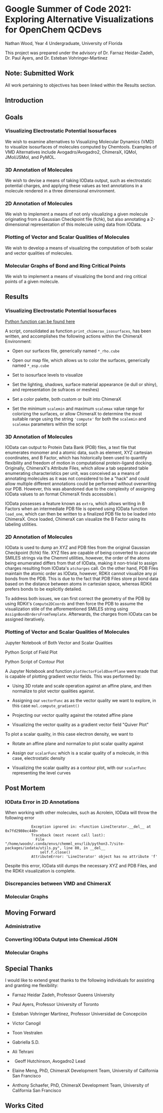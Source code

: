# Google Summer of Code 2021: Exploring Alternative Visualizations for OpenChem QCDevs
Nathan Wood, Year 4 Undergraduate, University of Florida

This project was prepared under the advisory of Dr. Farnaz Heidar-Zadeh, Dr. Paul Ayers, and Dr. Esteban Vohringer-Martinez 

## Note: Submitted Work
All work pertaining to objectives has been linked within the Results section.


## Introduction


## Goals

### Visualizing Electrostatic Potential Isosurfaces
  We wish to examine alternatives to Visualizing Molecular Dynamics (VMD) to visualize isosurfaces of molecules computed by Chemtools. Examples of VMD Alternatives include Avogadro/Avogadro2, ChimeraX, IQMol, JMol/JSMol, and PyMOL. 

### 3D Annotation of Molecules
  We wish to devise a means of taking IOData output, such as electrostatic potential charges, and applying these values as text annotations in a molecule rendered in a three dimensional environment.                        

### 2D Annotation of Molecules
  We wish to implement a means of not only visualizing a given molecule originating from a Gaussian Checkpoint file (fchk), but also annotating a 2-dimensional representation of this molecule using data from IOData.

### Plotting of Vector and Scalar Qualities of Molecules 
  We wish to develop a means of visualizing the computation of both scalar and vector qualities of molecules.

### Molecular Graphs of Bond and Ring Critical Points 
  We wish to implement a means of visualizing the bond and ring critical points of a given molecule.

## Results
### Visualizing Electrostatic Potential Isosurfaces
[Python function can be found here](https://github.com/nwoodweb/chemtools/blob/master/examples/esp/chimerax_vis_esp.py)

A script, consolidated as function `print_chimerax_isosurfaces`, has
been written, and accomplishes the following actions within the ChimeraX
Environment:

-   Open our surfaces file, generically named `*_rho.cube`

-   Open our map file, which allows us to color the surfaces,
    generically named `*_esp.cube`

-   Set to isosurface levels to visualize

-   Set the lighting, shadows, surface material appearance (ie dull or
    shiny), and representation (ie sufraces or meshes)

-   Set a color palette, both custom or built into ChimeraX

-   Set the minimum `scalemin` and maximum `scalemax` value range for
    colorizng the surfaces, or allow ChimeraX to determine the most
    suitable range using the string `'compute'` for both the `scalemin`
    and `scalemax` parameters within the script

### 3D Annotation of Molecules


IOData can output to Protein Data Bank (PDB) files, a text file that
enumerates monomer and a atomic data, such as element, XYZ cartesian
coordinates, and B Factor, which has historically been used to quantify
flexibility and freedom of motion in computational protein-ligand
docking. Originally, ChimeraX's Attribute Files, which allow a tab
separated table enumerating characteristics per unit, was conceived as a
means of annotating molecules as it was not considered to be a \"hack\"
and could allow multiple different annotations could be performed
without overwriting our PDB. However, this was abandoned due to the
complexity of assigning IOData values to an format ChimeraX finds
accessible.\

IOData possesses a feature known as `extra`, which allows writing in B
Factors when an intermediate PDB file is opened using IOData function
`load_one`, which can then be written to a finalized PDB file to be
loaded into ChimeraX. Once loaded, ChimeraX can visualize the B Factor
using its labeling utilities.

### 2D Annotation of Molecules

IOData is used to dump an XYZ and PDB files from the original Gaussian
Checkpoint (fchk) file. XYZ files are capable of being converted to
accurate SMILES strings via the Chemml utilities, however, the order of
the atoms being enumerated differs from that of IOData, making it
non-trivial to assign charges resulting from IOData's `atcharges` call.
On the other hand, PDB Files maintain the atomic order as IOData,
however, RDKit cannot visualize any pi bonds from the PDB. This is due
to the fact that PDB Files store pi bond data based on the distance
between atoms in cartesian space, whereas RDKit prefers bonds to be
explicitly detailed.

To address both issues, we can first correct the geometry of the PDB by
using RDKit's `Compute2DCoords` and then force the PDB to assume the
visualization stile of the afforementioned SMILES string using
`AssignBondOrdersFromTemplate`. Afterwards, the charges from IOData can
be assigned iteratively.

### Plotting of Vector and Scalar Qualities of Molecules 
Jupyter Notebook of Both Vector and Scalar Qualities

Python Script of Field Plot

Python Script of Contour Plot

A Jupyter Notebook and function `plotVectorFieldOverPlane` were made
that is capable of plotting gradient vector fields. This was performed
by:

-   Using 3D rotate and scale operation against an affine plane, and then normalize to plot vector qualities against. 

-   Assigning our `vectorFunc` as as the vector quality we want to
    explore, in this case `mol.compute_gradient()`

-   Projecting our vector quality against the rotated affine plane

-   Visualizing the vector quality as a gradient vector field \"Quiver
    Plot\"


To plot a scalar quality, in this case electron density, we want to

-   Rotate an affine plane and normalize to plot scalar quality against 

-   Assign our `scalarFunc` which is a scalar quality of a molecule, in
    this case, electrostatic density

-   Visualizing the scalar quality as a contour plot, with our
    `scalarFunc` representing the level curves



## Post Mortem
### IOData Error in 2D Annotations 
When working with other molecules, such as Acrolein, IOData will throw
the following error

                Exception ignored in: <function LineIterator.__del__ at 0x7fd2980ec440>
                Traceback (most recent call last):
                  File "/home/woodn/.conda/envs/chemml_env/lib/python3.7/site-packages/iodata/utils.py", line 80, in __del__
                    self.f.close()
                AttributeError: 'LineIterator' object has no attribute 'f'

Despite this error, IOData still dumps the necessary XYZ and PDB Files,
and the RDKit visualization is complete.


### Discrepancies between VMD and ChimeraX 

### Molecular Graphs 
## Moving Forward
### Administrative

### Converting IOData Output into Chemical JSON 

### Molecular Graphs


## Special Thanks
I would like to extend great thanks to the following individuals for
assisting and granting me flexibility:

-   Farnaz Heidar Zadeh, Professor Queens University

-   Paul Ayers, Professor University of Toronto

-   Esteban Vohringer Martinez, Professor Universidad de Concepciòn

-   Victor Canogil

-   Toon Vestralen

-   Gabriella S.D.

-   Ali Tehrani

-   Geoff Hutchinson, Avogadro2 Lead


-   Elaine Meng, PhD, ChimeraX Development Team, University of
    California San Francisco

-   Anthony Schaefer, PhD, ChimeraX Development Team, University of
    California San Francisco


## Works Cited


